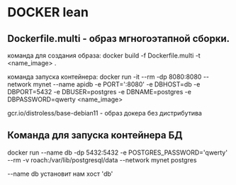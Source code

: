 # DOCKER lean


## Dockerfile.multi - образ мгногоэтапной сборки.
команда для создания образа: docker build -f Dockerfile.multi -t <name_image> .  

команда запуска контейнера: docker run -it --rm -dp 8080:8080 --network mynet --name apidb -e PORT=':8080' -e DBHOST=db -e DBPORT=5432 -e DBUSER=postgres -e DBNAME=postgres -e DBPASSWORD=qwerty  <name_image>

gcr.io/distroless/base-debian11 - образ докера без дистрибутива

## Команда для запуска контейнера БД
docker run --name db -dp 5432:5432 -e POSTGRES_PASSWORD='qwerty' --rm -v roach:/var/lib/postgresql/data --network mynet postgres

--name db установит нам хост 'db'